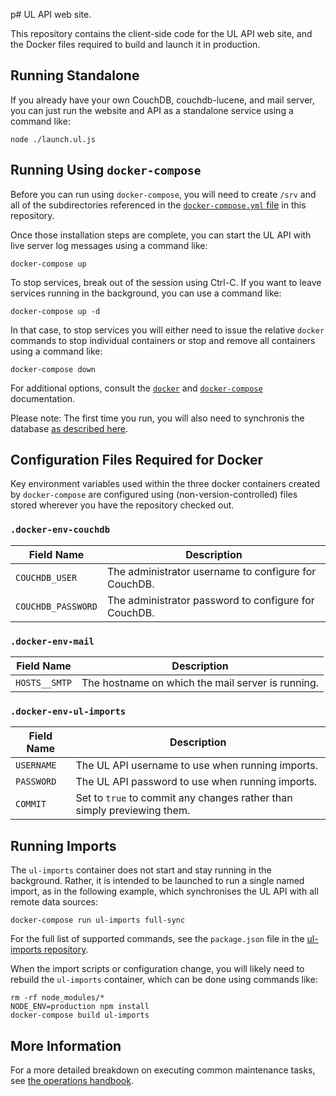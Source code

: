 p# UL API web site.

This repository contains the client-side code for the UL API web site, and the Docker files required to build and launch
it in production.

## Running Standalone

If you already have your own CouchDB, couchdb-lucene, and mail server, you can just run the website and API as a
standalone service using a command like:

`node ./launch.ul.js`

## Running Using `docker-compose`

Before you can run using `docker-compose`, you will need to create `/srv` and all of the subdirectories referenced in
the [`docker-compose.yml` file](./docker-compose.yml) in this repository.

Once those installation steps are complete, you can start the UL API with live server log messages using a command like:

`docker-compose up`

To stop services, break out of the session using Ctrl-C.  If you want to leave services running in the background, you
can use a command like:

`docker-compose up -d`

In that case, to stop services you will either need to issue the relative `docker` commands to stop individual containers
or stop and remove all containers using a command like:

`docker-compose down`

For additional options, consult the [`docker`](https://www.docker.com) and [`docker-compose`](https://docs.docker.com/compose/) documentation.

Please note:  The first time you run, you will also need to synchronis the database
[as described here](./docs/syncing-couchdb.md).  


## Configuration Files Required for Docker

Key environment variables used within the three docker containers created by `docker-compose` are configured using
(non-version-controlled) files stored wherever you have the repository checked out.

### `.docker-env-couchdb`

| Field Name         | Description |
| ------------------ | ----------- |
| `COUCHDB_USER`     | The administrator username to configure for CouchDB. |
| `COUCHDB_PASSWORD` | The administrator password to configure for CouchDB. |

### `.docker-env-mail`

| Field Name    | Description |
| ------------- | ----------- |
| `HOSTS__SMTP` | The hostname on which the mail server is running. |

### `.docker-env-ul-imports`

| Field Name | Description |
| ---------- | ----------- |
| `USERNAME` | The UL API username to use when running imports. |
| `PASSWORD` | The UL API password to use when running imports. |
| `COMMIT`   | Set to `true` to commit any changes rather than simply previewing them. |

## Running Imports

The `ul-imports` container does not start and stay running in the background.  Rather, it is intended to be launched
to run a single named import, as in the following example, which synchronises the UL API with all remote data sources:

`docker-compose run ul-imports full-sync`

For the full list of supported commands, see the `package.json` file in the
[ul-imports repository](https://github.com/GPII/ul-imports/).

When the import scripts or configuration change, you will likely need to rebuild the `ul-imports` container, which can
be done using commands like:

```text
rm -rf node_modules/*
NODE_ENV=production npm install
docker-compose build ul-imports
```
## More Information

For a more detailed breakdown on executing common maintenance tasks, see [the operations handbook](./docs/operations.md).
